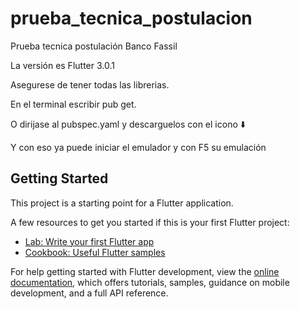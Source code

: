 # prueba_tecnica_postulacion

Prueba tecnica postulación Banco Fassil

La versión es Flutter 3.0.1

Asegurese de tener todas las librerias.

En el terminal escribir pub get.

O dirijase al pubspec.yaml y descarguelos con el icono ⬇️

Y con eso ya puede iniciar el emulador y con F5 su emulación

## Getting Started

This project is a starting point for a Flutter application.

A few resources to get you started if this is your first Flutter project:

- [Lab: Write your first Flutter app](https://docs.flutter.dev/get-started/codelab)
- [Cookbook: Useful Flutter samples](https://docs.flutter.dev/cookbook)

For help getting started with Flutter development, view the
[online documentation](https://docs.flutter.dev/), which offers tutorials,
samples, guidance on mobile development, and a full API reference.
